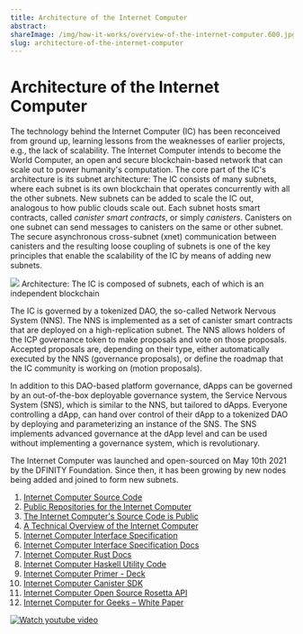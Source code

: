 ```yaml
---
title: Architecture of the Internet Computer
abstract: 
shareImage: /img/how-it-works/overview-of-the-internet-computer.600.jpg
slug: architecture-of-the-internet-computer
---
```


# Architecture of the Internet Computer

The technology behind the Internet Computer (IC) has been reconceived from ground up, learning lessons from the weaknesses of earlier projects, e.g., the lack of scalability.
The Internet Computer intends to become the World Computer, an open and secure blockchain-based network that can scale out to power humanity's computation.
The core part of the IC's architecture is its subnet architecture: The IC consists of many subnets, where each subnet is its own blockchain that operates concurrently with all the other subnets.
New subnets can be added to scale the IC out, analogous to how public clouds scale out.
Each subnet hosts smart contracts, called *canister smart contracts*, or simply *canisters*.
Canisters on one subnet can send messages to canisters on the same or other subnet.
The secure asynchronous cross-subnet (xnet) communication between canisters and the resulting loose coupling of subnets is one of the key principles that enable the scalability of the IC by means of adding new subnets.

![](/img/subnet_architecture.png)
Architecture: The IC is composed of subnets, each of which is an independent blockchain

The IC is governed by a tokenized DAO, the so-called Network Nervous System (NNS).
The NNS is implemented as a set of canister smart contracts that are deployed on a high-replication subnet.
The NNS allows holders of the ICP governance token to make proposals and vote on those proposals.
Accepted proposals are, depending on their type, either automatically executed by the NNS (governance proposals), or define the roadmap that the IC community is working on (motion proposals).

In addition to this DAO-based platform governance, dApps can be governed by an out-of-the-box deployable governance system, the Service Nervous System (SNS), which is similar to the NNS, but tailored to dApps.
Everyone controlling a dApp, can hand over control of their dApp to a tokenized DAO by deploying and parameterizing an instance of the SNS.
The SNS implements advanced governance at the dApp level and can be used without implementing a governance system, which is revolutionary.

The Internet Computer was launched and open-sourced on May 10th 2021 by the DFINITY Foundation.
Since then, it has been growing by new nodes being added and joined to form new subnets.

1. [Internet Computer Source Code](https://github.com/dfinity/ic)
2. [Public Repositories for the Internet Computer](https://github.com/dfinity?q=&type=public&language=&sort=)
3. [The Internet Computer's Source Code is Public](https://medium.com/dfinity/the-internet-computers-source-code-is-public-603a558cb6cc)
4. [A Technical Overview of the Internet Computer](https://medium.com/dfinity/a-technical-overview-of-the-internet-computer-f57c62abc20f)
5. [Internet Computer Interface Specification](https://medium.com/dfinity/introducing-the-internet-computer-interface-specification-850a113a66d9)
6. [Internet Computer Interface Specification Docs](https://internetcomputer.org/docs/ic-interface-spec.md)
7. [Internet Computer Rust Docs](https://docs.dfinity.org/ic/rustdocs/)
8. [Internet Computer Haskell Utility Code](https://github.com/dfinity/ic-hs)
9. [Internet Computer Primer - Deck](https://dfinity.org/deck/)
10. [Internet Computer Canister SDK](https://github.com/dfinity/sdk)
11. [Internet Computer Open Source Rosetta API](https://github.com/dfinity/rosetta-node)
12. [Internet Computer for Geeks – White Paper](https://dfinity.org/whitepaper.pdf)

[![Watch youtube video](https://i.ytimg.com/vi/YWHTNr8RZHg/maxresdefault.jpg)](https://www.youtube.com/watch?v=YWHTNr8RZHg)
